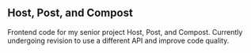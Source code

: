 ## Host, Post, and Compost

Frontend code for my senior project Host, Post, and Compost. Currently undergoing revision to use a different API and improve code quality.
